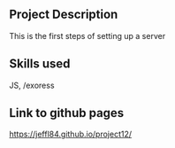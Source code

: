 
## Project Description

This is the first steps of setting up a server

## Skills used

JS, /exoress

## Link to github pages

https://jeffl84.github.io/project12/

